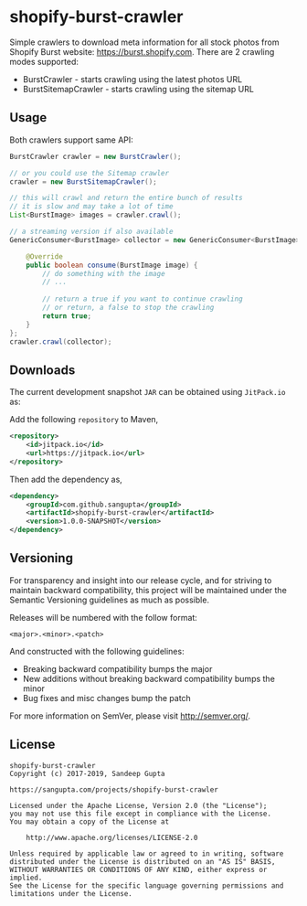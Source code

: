 # shopify-burst-crawler

Simple crawlers to download meta information for all stock photos from Shopify Burst 
website: https://burst.shopify.com. There are 2 crawling modes supported:

* BurstCrawler - starts crawling using the latest photos URL
* BurstSitemapCrawler - starts crawling using the sitemap URL

## Usage

Both crawlers support same API:

```java
BurstCrawler crawler = new BurstCrawler();

// or you could use the Sitemap crawler
crawler = new BurstSitemapCrawler();

// this will crawl and return the entire bunch of results
// it is slow and may take a lot of time
List<BurstImage> images = crawler.crawl();

// a streaming version if also available
GenericConsumer<BurstImage> collector = new GenericConsumer<BurstImage>() {

	@Override
	public boolean consume(BurstImage image) {
		// do something with the image
		// ...
		
		// return a true if you want to continue crawling
		// or return, a false to stop the crawling
		return true;
	}
};
crawler.crawl(collector);
```

## Downloads

The current development snapshot `JAR` can be obtained using `JitPack.io` as:

Add the following `repository` to Maven,

```xml
<repository>
	<id>jitpack.io</id>
	<url>https://jitpack.io</url>
</repository>
```

Then add the dependency as,

```xml
<dependency>
    <groupId>com.github.sangupta</groupId>
    <artifactId>shopify-burst-crawler</artifactId>
    <version>1.0.0-SNAPSHOT</version>
</dependency>
```

## Versioning

For transparency and insight into our release cycle, and for striving to maintain backward compatibility, 
this project will be maintained under the Semantic Versioning guidelines as much as possible.

Releases will be numbered with the follow format:

`<major>.<minor>.<patch>`

And constructed with the following guidelines:

* Breaking backward compatibility bumps the major
* New additions without breaking backward compatibility bumps the minor
* Bug fixes and misc changes bump the patch

For more information on SemVer, please visit http://semver.org/.

## License
	
```
shopify-burst-crawler
Copyright (c) 2017-2019, Sandeep Gupta

https://sangupta.com/projects/shopify-burst-crawler

Licensed under the Apache License, Version 2.0 (the "License");
you may not use this file except in compliance with the License.
You may obtain a copy of the License at

	http://www.apache.org/licenses/LICENSE-2.0

Unless required by applicable law or agreed to in writing, software
distributed under the License is distributed on an "AS IS" BASIS,
WITHOUT WARRANTIES OR CONDITIONS OF ANY KIND, either express or implied.
See the License for the specific language governing permissions and
limitations under the License.
```
